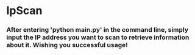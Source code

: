 # IpScan

<h3>After entering 'python main.py' in the command line, simply input the IP address you want to scan to retrieve information about it. Wishing you successful usage!</h3>

